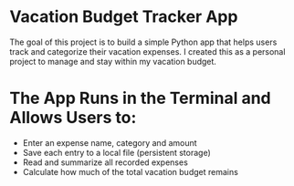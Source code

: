 # Vacation Budget Tracker App

The goal of this project is to build a simple Python app that helps users track and categorize their vacation expenses. I created this as a personal project to manage and stay within my vacation budget.

# The App Runs in the Terminal and Allows Users to:
- Enter an expense name, category and amount
- Save each entry to a local file (persistent storage)
- Read and summarize all recorded expenses
- Calculate how much of the total vacation budget remains
